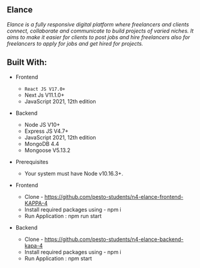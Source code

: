 ## Elance
<!-- _Elance is fully responsive digital platform where freelancers and clients to connect, collaborate and communicate to build projects of varied niches. It aims to make it easier for clients to post jobs and hire freelancers also for freelancers to apply for jobs and get hired for projects._ -->
_Elance is a fully responsive digital platform where freelancers and clients connect, collaborate and communicate to build projects of varied niches. It aims to make it easier for clients to post jobs and hire freelancers also for freelancers to apply for jobs and get hired for projects._
## Built With:
* Frontend
  - <code>React JS V17.0+</code>
  - Next Js V11.1.0+
  - JavaScript 2021, 12th edition

* Backend
  - Node JS V10+
  - Express JS V4.7+
  - JavaScript 2021, 12th edition
  - MongoDB 4.4
  - Mongoose V5.13.2

* Prerequisites
  - Your system must have Node v10.16.3+.

* Frontend
  - Clone - https://github.com/pesto-students/n4-elance-frontend-KAPPA-4
  - Install required packages using - npm i
  - Run Application : npm run start

* Backend
  - Clone - https://github.com/pesto-students/n4-elance-backend-kapa-4
  - Install required packages using - npm i
  - Run Application : npm start
